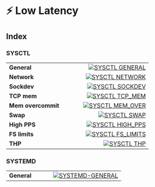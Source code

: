 # ⚡ Low Latency

## Index

### SYSCTL

<table width="100%">
  <tr>
    <td valign="middle" align="left"><b>General</b></td>
    <td valign="middle" align="right" width="220"><a href="SYSCTL-GENERAL.md"><img alt="SYSCTL GENERAL" src="https://img.shields.io/badge/GENERAL-0ea5e9?style=for-the-badge&logo=linux&logoColor=white"></a></td>
  </tr>
  <tr>
    <td valign="middle" align="left"><b>Network</b></td>
    <td valign="middle" align="right" width="220"><a href="SYSCTL-NETWORK.md"><img alt="SYSCTL NETWORK" src="https://img.shields.io/badge/NETWORK-22c55e?style=for-the-badge&logo=linux&logoColor=white"></a></td>
  </tr>
  <tr>
    <td valign="middle" align="left"><b>Sockdev</b></td>
    <td valign="middle" align="right" width="220"><a href="SYSCTL-SOCKDEV.md"><img alt="SYSCTL SOCKDEV" src="https://img.shields.io/badge/SOCKDEV-f59e0b?style=for-the-badge&logo=linux&logoColor=white"></a></td>
  </tr>
  <tr>
    <td valign="middle" align="left"><b>TCP mem</b></td>
    <td valign="middle" align="right" width="220"><a href="SYSCTL-TCP-MEM.md"><img alt="SYSCTL TCP_MEM" src="https://img.shields.io/badge/TCP_MEM-14b8a6?style=for-the-badge&logo=linux&logoColor=white"></a></td>
  </tr>
  <tr>
    <td valign="middle" align="left"><b>Mem overcommit</b></td>
    <td valign="middle" align="right" width="220"><a href="SYSCTL-MEMORY-OVERCOMMIT.md"><img alt="SYSCTL MEM_OVER" src="https://img.shields.io/badge/MEM_OVER-06b6d4?style=for-the-badge&logo=linux&logoColor=white"></a></td>
  </tr>
  <tr>
    <td valign="middle" align="left"><b>Swap</b></td>
    <td valign="middle" align="right" width="220"><a href="SYSCTL-MEMORY-SWAP.md"><img alt="SYSCTL SWAP" src="https://img.shields.io/badge/SWAP-0ea5e9?style=for-the-badge&logo=linux&logoColor=white"></a></td>
  </tr>
  <tr>
    <td valign="middle" align="left"><b>High PPS</b></td>
    <td valign="middle" align="right" width="220"><a href="SYSCTL-HIGH-PPS.md"><img alt="SYSCTL HIGH_PPS" src="https://img.shields.io/badge/HIGH_PPS-ef4444?style=for-the-badge&logo=linux&logoColor=white"></a></td>
  </tr>
  <tr>
    <td valign="middle" align="left"><b>FS limits</b></td>
    <td valign="middle" align="right" width="220"><a href="SYSCTL-FS-LIMITS.md"><img alt="SYSCTL FS_LIMITS" src="https://img.shields.io/badge/FS_LIMITS-22c55e?style=for-the-badge&logo=linux&logoColor=white"></a></td>
  </tr>
  <tr>
    <td valign="middle" align="left"><b>THP</b></td>
    <td valign="middle" align="right" width="220"><a href="SYSCTL-THP.md"><img alt="SYSCTL THP" src="https://img.shields.io/badge/THP-eab308?style=for-the-badge&logo=linux&logoColor=white"></a></td>
  </tr>
</table>

### SYSTEMD

<table width="100%">
  <tr>
    <td valign="middle" align="left"><b>General</b></td>
    <td valign="middle" align="right" width="220"><a href="SYSTEMD-GENERAL.md"><img alt="SYSTEMD-GENERAL" src="https://img.shields.io/badge/GENERAL-7c3aed?style=for-the-badge&logo=systemd&logoColor=white"></a></td>
  </tr>
</table>
